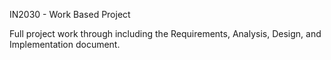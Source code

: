 IN2030 - Work Based Project

Full project work through including the Requirements, Analysis, Design, and Implementation document.
